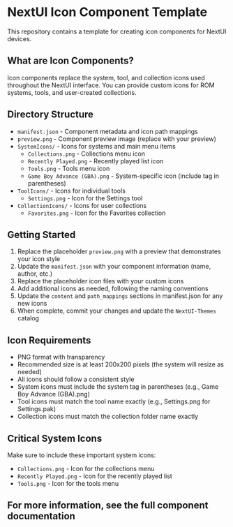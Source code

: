 # NextUI Icon Component Template

This repository contains a template for creating icon components for NextUI devices.

## What are Icon Components?

Icon components replace the system, tool, and collection icons used throughout the NextUI interface. You can provide custom icons for ROM systems, tools, and user-created collections.

## Directory Structure

- `manifest.json` - Component metadata and icon path mappings
- `preview.png` - Component preview image (replace with your preview)
- `SystemIcons/` - Icons for systems and main menu items
  - `Collections.png` - Collections menu icon
  - `Recently Played.png` - Recently played list icon
  - `Tools.png` - Tools menu icon
  - `Game Boy Advance (GBA).png` - System-specific icon (include tag in parentheses)
- `ToolIcons/` - Icons for individual tools
  - `Settings.png` - Icon for the Settings tool
- `CollectionIcons/` - Icons for user collections
  - `Favorites.png` - Icon for the Favorites collection

## Getting Started

1. Replace the placeholder `preview.png` with a preview that demonstrates your icon style
2. Update the `manifest.json` with your component information (name, author, etc.)
3. Replace the placeholder icon files with your custom icons
4. Add additional icons as needed, following the naming conventions
5. Update the `content` and `path_mappings` sections in manifest.json for any new icons
6. When complete, commit your changes and update the `NextUI-Themes` catalog

## Icon Requirements

- PNG format with transparency
- Recommended size is at least 200x200 pixels (the system will resize as needed)
- All icons should follow a consistent style
- System icons must include the system tag in parentheses (e.g., Game Boy Advance (GBA).png)
- Tool icons must match the tool name exactly (e.g., Settings.png for Settings.pak)
- Collection icons must match the collection folder name exactly

## Critical System Icons

Make sure to include these important system icons:
- `Collections.png` - Icon for the collections menu
- `Recently Played.png` - Icon for the recently played list
- `Tools.png` - Icon for the tools menu

## For more information, see the full component documentation
